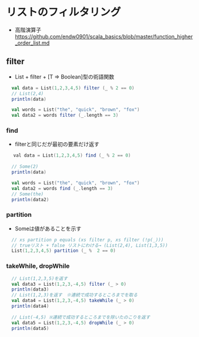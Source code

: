 # リストのフィルタリング
- 高階演算子 https://github.com/endw0901/scala_basics/blob/master/function_higher_order_list.md


## filter
- List + filter + [T => Boolean]型の術語関数
```scala
  val data = List(1,2,3,4,5) filter (_ % 2 == 0)
  // List(2,4)
  println(data)

  val words = List("the", "quick", "brown", "fox")
  val data2 = words filter (_.length == 3)
```

### find
- filterと同じだが最初の要素だけ返す
```scala
 　val data = List(1,2,3,4,5) find (_ % 2 == 0)
  
  // Some(2)
  println(data)

  val words = List("the", "quick", "brown", "fox")
  val data2 = words find (_.length == 3)
  // Some(the)
  println(data2)
```

### partition
- Someは値があることを示す
```scala
  // xs partition p equals (xs filter p, xs filter (!p(_)))
  // trueリスト + false リストにわける→ (List(2,4), List(1,3,5))
  List(1,2,3,4,5) partition (_ %  2 == 0)
```

### takeWhile, dropWhile
```scala
  // List(1,2,3,5)を返す
  val data3 = List(1,2,3,-4,5) filter (_ > 0)
  println(data3)
  // List(1,2,3)を返す　※連続で成功するところまでを取る
  val data4 = List(1,2,3,-4,5) takeWhile (_ > 0)
  println(data4)
  
  // List(-4,5) ※連続で成功するところまでを除いたのこりを返す
  val data5 = List(1,2,3,-4,5) dropWhile (_ > 0)
  println(data5)
```
